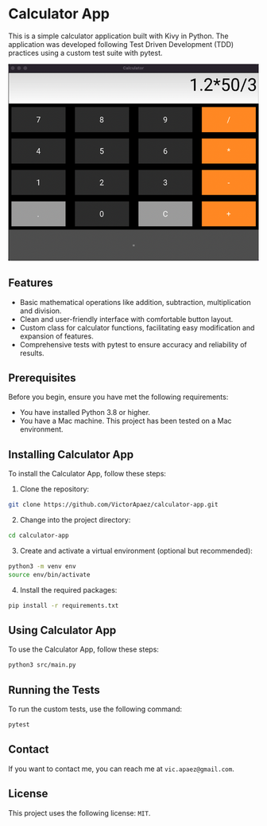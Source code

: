 # Calculator App

This is a simple calculator application built with Kivy in Python. The application was developed following Test Driven Development (TDD) practices using a custom test suite with pytest.

<img src="./images/calculator-app.png" alt="Image of Calculator app">

## Features

- Basic mathematical operations like addition, subtraction, multiplication and division.
- Clean and user-friendly interface with comfortable button layout.
- Custom class for calculator functions, facilitating easy modification and expansion of features.
- Comprehensive tests with pytest to ensure accuracy and reliability of results.

## Prerequisites

Before you begin, ensure you have met the following requirements:

- You have installed Python 3.8 or higher.
- You have a Mac machine. This project has been tested on a Mac environment.

## Installing Calculator App

To install the Calculator App, follow these steps:

1. Clone the repository:

```bash
git clone https://github.com/VictorApaez/calculator-app.git
```

2. Change into the project directory:

```bash
cd calculator-app
```

3. Create and activate a virtual environment (optional but recommended):

```bash
python3 -m venv env
source env/bin/activate
```

4. Install the required packages:

```bash
pip install -r requirements.txt
```

## Using Calculator App

To use the Calculator App, follow these steps:

```bash
python3 src/main.py
```

## Running the Tests

To run the custom tests, use the following command:

```bash
pytest
```

## Contact

If you want to contact me, you can reach me at `vic.apaez@gmail.com`.

## License

This project uses the following license: `MIT`.

